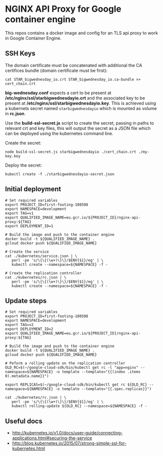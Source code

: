 # NGINX API Proxy for Google container engine
This repos contains a docker image and config for an TLS api proxy to work in Google Container Engine.

## SSH Keys
The domain certificate must be concatenated with additional the CA certifices bundle (domain certificate must be first):

``` shell
cat STAR_bigwednesday_io.crt STAR_bigwednesday_io.ca-bundle >> cert_chain.crt
```

**big-wednesday.conf** expects a cert to be present at **/etc/nginx/ssl/starbigwednesdayio.crt** and the associated key to be present at **/etc/nginx/ssl/starbigwednesdayio.key**. This is achieved using a kubernets secret named `starbigwednesdayio` which is mounted as volume in **rc.json**.

Use the **build-ssl-secret.js** script to create the secret, passing in paths to relevant crt and key files, this will output the secret as a JSON file which can be deployed using the kubernetes command line.

Create the secret:

``` shell
node build-ssl-secret.js starbigwednesdayio ./cert_chain.crt ./my-key.key
```

Deploy the secret:

``` shell
kubectl create -f ./starbigwednesdayio-secret.json
```

## Initial deployment

 ``` shell
 # Set required variables
 export PROJECT_ID=first-footing-108508
 export NAMESPACE=development
 export TAG=v1
 export QUALIFIED_IMAGE_NAME=eu.gcr.io/${PROJECT_ID}/nginx-api-proxy:${TAG}
 export DEPLOYMENT_ID=1

 # Build the image and push to the container engine
 docker build -t ${QUALIFIED_IMAGE_NAME} .
 gcloud docker push ${QUALIFIED_IMAGE_NAME}

 # Create the service
 cat ./kubernetes/service.json | \
    perl -pe 's/\{\{(\w+)\}\}/$ENV{$1}/eg' | \
    kubectl create --namespace=${NAMESPACE} -f -

 # Create the replication controller
 cat ./kubernetes/rc.json | \
    perl -pe 's/\{\{(\w+)\}\}/$ENV{$1}/eg' | \
    kubectl create --namespace=${NAMESPACE} -f -
 ```

## Update steps
 ``` shell
 # Set required variables
 export PROJECT_ID=first-footing-108508
 export NAMESPACE=development
 export TAG=v2
 export DEPLOYMENT_ID=2
 export QUALIFIED_IMAGE_NAME=eu.gcr.io/${PROJECT_ID}/nginx-api-proxy:${TAG}

 # Build the image and push to the container engine
 docker build -t ${QUALIFIED_IMAGE_NAME} .
 gcloud docker push ${QUALIFIED_IMAGE_NAME}

 # Peform a rolling update on the replication controller
 OLD_RC=$(~/google-cloud-sdk/bin/kubectl get rc -l "app=nginx" --namespace=${NAMESPACE} -o template --template="{{(index .items 0).metadata.name}}")

 export REPLICAS=$(~/google-cloud-sdk/bin/kubectl get rc ${OLD_RC} --namespace=${NAMESPACE} -o template --template="{{.spec.replicas}}")

 cat ./kubernetes/rc.json | \
    perl -pe 's/\{\{(\w+)\}\}/$ENV{$1}/eg' | \
    kubectl rolling-update ${OLD_RC} --namespace=${NAMESPACE} -f -
 ```

## Useful docs
- http://kubernetes.io/v1.0/docs/user-guide/connecting-applications.html#securing-the-service
- http://blog.kubernetes.io/2015/07/strong-simple-ssl-for-kubernetes.html
